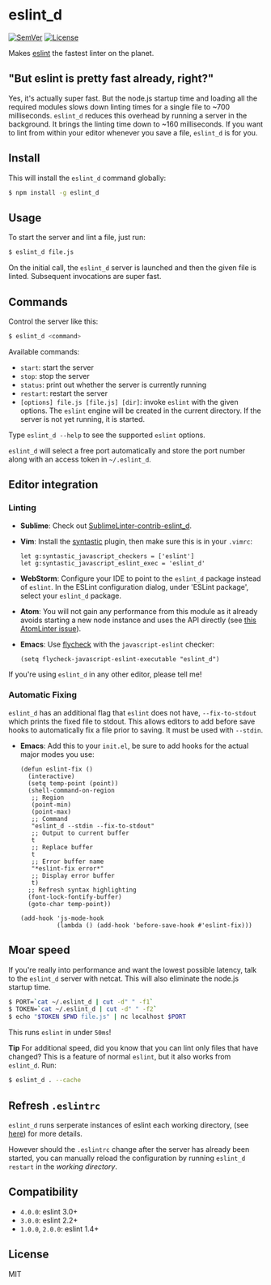 # eslint\_d

[![SemVer]](http://semver.org)
[![License]](https://github.com/mantoni/eslint\_d.js/blob/master/LICENSE)

Makes [eslint][] the fastest linter on the planet.

## "But eslint is pretty fast already, right?"

Yes, it's actually super fast. But the node.js startup time and loading all the
required modules slows down linting times for a single file to ~700
milliseconds. `eslint_d` reduces this overhead by running a server in the
background. It brings the linting time down to ~160 milliseconds. If you want
to lint from within your editor whenever you save a file, `eslint_d` is for
you.

## Install

This will install the `eslint_d` command globally: 

```bash
$ npm install -g eslint_d
```

## Usage

To start the server and lint a file, just run:

```bash
$ eslint_d file.js
```

On the initial call, the `eslint_d` server is launched and then the given file
is linted. Subsequent invocations are super fast.

## Commands

Control the server like this:

```bash
$ eslint_d <command>
```

Available commands:

- `start`: start the server
- `stop`: stop the server
- `status`: print out whether the server is currently running
- `restart`: restart the server
- `[options] file.js [file.js] [dir]`: invoke `eslint` with the given options.
  The `eslint` engine will be created in the current directory. If the server
  is not yet running, it is started.

Type `eslint_d --help` to see the supported `eslint` options.

`eslint_d` will select a free port automatically and store the port number
along with an access token in `~/.eslint_d`.

## Editor integration

### Linting

- __Sublime__: Check out [SublimeLinter-contrib-eslint\_d][SublimeLinter].
- __Vim__: Install the [syntastic][] plugin, then make sure this is in your
  `.vimrc`:

    ```vim
    let g:syntastic_javascript_checkers = ['eslint']
    let g:syntastic_javascript_eslint_exec = 'eslint_d'
    ```

- __WebStorm__: Configure your IDE to point to the `eslint_d` package instead
  of `eslint`. In the ESLint configuration dialog, under 'ESLint package',
  select your `eslint_d` package.
- __Atom__: You will not gain any performance from this module as it already
  avoids starting a new node instance and uses the API directly (see [this
  AtomLinter issue](https://github.com/AtomLinter/linter-eslint/issues/215)).
- __Emacs__: Use [flycheck](http://www.flycheck.org/) with the `javascript-eslint` 
  checker:

    ```elisp
    (setq flycheck-javascript-eslint-executable "eslint_d")
    ```

If you're using `eslint_d` in any other editor, please tell me!

### Automatic Fixing

`eslint_d` has an additional flag that `eslint` does not have, `--fix-to-stdout`
which prints the fixed file to stdout. This allows editors to add before save
hooks to automatically fix a file prior to saving. It must be used with
`--stdin`.

- __Emacs__: Add this to your `init.el`, be sure to add hooks for the actual
  major modes you use:

    ```elisp
    (defun eslint-fix ()
      (interactive)
      (setq temp-point (point))
      (shell-command-on-region
       ;; Region
       (point-min)
       (point-max)
       ;; Command
       "eslint_d --stdin --fix-to-stdout"
       ;; Output to current buffer
       t
       ;; Replace buffer
       t
       ;; Error buffer name
       "*eslint-fix error*"
       ;; Display error buffer
       t)
      ;; Refresh syntax highlighting
      (font-lock-fontify-buffer)
      (goto-char temp-point))

    (add-hook 'js-mode-hook
              (lambda () (add-hook 'before-save-hook #'eslint-fix)))
    ```

## Moar speed

If you're really into performance and want the lowest possible latency, talk to
the `eslint_d` server with netcat. This will also eliminate the node.js startup
time.

```bash
$ PORT=`cat ~/.eslint_d | cut -d" " -f1`
$ TOKEN=`cat ~/.eslint_d | cut -d" " -f2`
$ echo "$TOKEN $PWD file.js" | nc localhost $PORT
```

This runs `eslint` in under `50ms`!

**Tip** For additional speed, did you know that you can lint only files that
have changed? This is a feature of normal `eslint`, but it also works from
`eslint_d`. Run:

```bash
$ eslint_d . --cache
```

## Refresh `.eslintrc`

`eslint_d` runs serperate instances of eslint each working directory, (see [here](https://github.com/mantoni/eslint_d.js/blob/master/CHANGES.md#220)) for more details.

However should the `.eslintrc` change after the server has already been started, you can manually reload the configuration by running `eslint_d restart` in the *working directory*.

## Compatibility

- `4.0.0`: eslint 3.0+
- `3.0.0`: eslint 2.2+
- `1.0.0`, `2.0.0`: eslint 1.4+

## License

MIT

[SemVer]: http://img.shields.io/:semver-%E2%9C%93-brightgreen.svg
[License]: http://img.shields.io/npm/l/eslint_d.svg
[eslint]: http://eslint.org
[SublimeLinter]: https://github.com/roadhump/SublimeLinter-contrib-eslint_d
[syntastic]: https://github.com/scrooloose/syntastic
